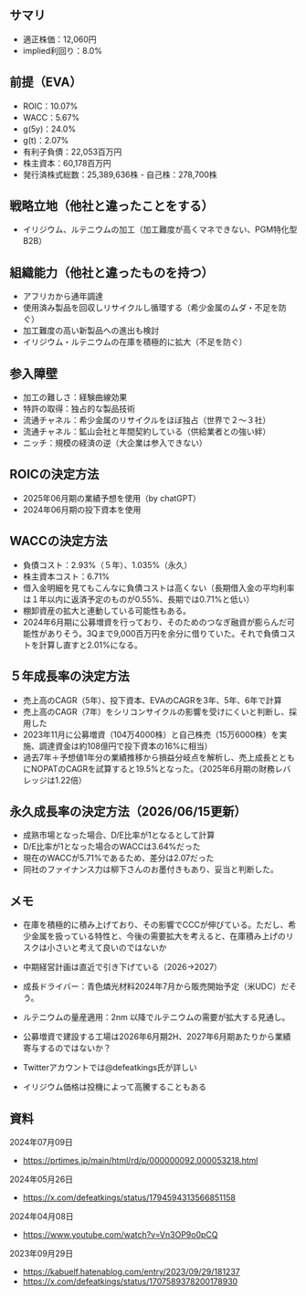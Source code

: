 ## サマリ
- 適正株価：12,060円
- implied利回り：8.0%

## 前提（EVA）
- ROIC：10.07%
- WACC：5.67%
- g(5y)：24.0%
- g(t)：2.07%
- 有利子負債：22,053百万円
- 株主資本：60,178百万円
- 発行済株式総数：25,389,636株 - 自己株：278,700株

## 戦略立地（他社と違ったことをする）
- イリジウム、ルテニウムの加工（加工難度が高くマネできない、PGM特化型B2B）

## 組織能力（他社と違ったものを持つ）
- アフリカから通年調達
- 使用済み製品を回収しリサイクルし循環する（希少金属のムダ・不足を防ぐ）
- 加工難度の高い新製品への進出も検討
- イリジウム・ルテニウムの在庫を積極的に拡大（不足を防ぐ）

## 参入障壁
- 加工の難しさ：経験曲線効果
- 特許の取得：独占的な製品技術
- 流通チャネル：希少金属のリサイクルをほぼ独占（世界で２〜３社）
- 流通チャネル：鉱山会社と年間契約している（供給業者との強い絆）
- ニッチ：規模の経済の逆（大企業は参入できない）

## ROICの決定方法
- 2025年06月期の業績予想を使用（by chatGPT）
- 2024年06月期の投下資本を使用

## WACCの決定方法
- 負債コスト：2.93%（５年）、1.035%（永久）
- 株主資本コスト：6.71%
- 借入金明細を見てもこんなに負債コストは高くない（長期借入金の平均利率は１年以内に返済予定のものが0.55%、長期では0.71%と低い）
- 棚卸資産の拡大と連動している可能性もある。
- 2024年6月期に公募増資を行っており、そのためのつなぎ融資が膨らんだ可能性がありそう。3Qまで9,000百万円を余分に借りていた。それで負債コストを計算し直すと2.01%になる。

## ５年成長率の決定方法
- 売上高のCAGR（5年）、投下資本、EVAのCAGRを3年、5年、6年で計算
- 売上高のCAGR（7年）をシリコンサイクルの影響を受けにくいと判断し、採用した
- 2023年11月に公募増資（104万4000株）と自己株売（15万6000株）を実施、調達資金は約108億円で投下資本の16%に相当）
- 過去7年＋予想値1年分の業績推移から損益分岐点を解析し、売上成長とともにNOPATのCAGRを試算すると19.5%となった。（2025年6月期の財務レバレッジは1.22倍）

## 永久成長率の決定方法（2026/06/15更新）
- 成熟市場となった場合、D/E比率が1となるとして計算
- D/E比率が1となった場合のWACCは3.64%だった
- 現在のWACCが5.71%であるため、差分は2.07だった
- 同社のファイナンス力は柳下さんのお墨付きもあり、妥当と判断した。

## メモ
- 在庫を積極的に積み上げており、その影響でCCCが伸びている。ただし、希少金属を扱っている特性と、今後の需要拡大を考えると、在庫積み上げのリスクは小さいと考えて良いのではないか
- 中期経営計画は直近で引き下げている（2026→2027）

- 成長ドライバー：青色燐光材料2024年7月から販売開始予定（米UDC）だそう。
- ルテニウムの量産適用：2nm 以降でルテニウムの需要が拡大する見通し。

- 公募増資で建設する工場は2026年6月期2H、2027年6月期あたりから業績寄与するのではないか？

- Twitterアカウントでは@defeatkings氏が詳しい
- イリジウム価格は投機によって高騰することもある

## 資料

2024年07月09日
- https://prtimes.jp/main/html/rd/p/000000092.000053218.html

2024年05月26日
- https://x.com/defeatkings/status/1794594313566851158

2024年04月08日
- https://www.youtube.com/watch?v=Vn3OP9o0pCQ

2023年09月29日
- https://kabuelf.hatenablog.com/entry/2023/09/29/181237
- https://x.com/defeatkings/status/1707589378200178930